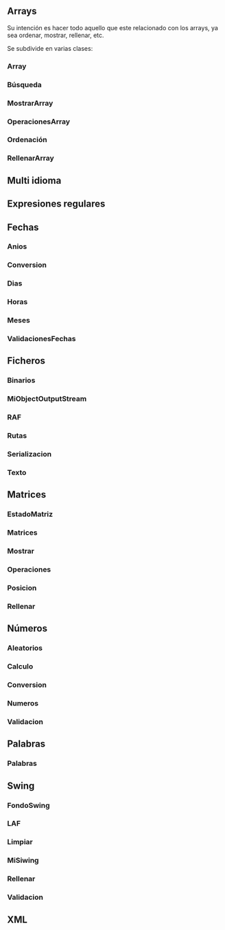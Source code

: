 ## Arrays 


Su intención es hacer todo aquello que este relacionado con los arrays, ya sea ordenar, mostrar, rellenar, etc.

Se subdivide en varias clases:

### Array

### Búsqueda

### MostrarArray

### OperacionesArray

### Ordenación

### RellenarArray


## Multi idioma


## Expresiones regulares 


## Fechas


### Anios

### Conversion

### Dias

### Horas

### Meses

### ValidacionesFechas


## Ficheros 


### Binarios

### MiObjectOutputStream

### RAF

### Rutas

### Serializacion

### Texto

## Matrices


### EstadoMatriz

### Matrices

### Mostrar

### Operaciones

### Posicion

### Rellenar

##  Números


### Aleatorios

### Calculo

### Conversion

### Numeros

### Validacion

## Palabras


### Palabras

## Swing


### FondoSwing

### LAF

### Limpiar

### MiSiwing

### Rellenar

### Validacion

## XML 

